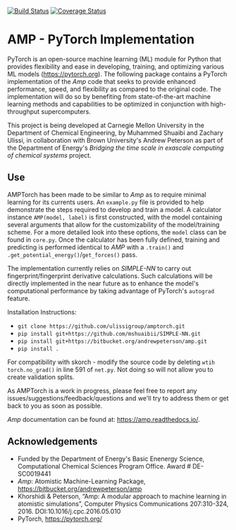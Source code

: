 [![Build Status](https://travis-ci.org/ulissigroup/amptorch.svg?branch=master)](https://travis-ci.org/ulissigroup/amptorch)
[![Coverage Status](https://coveralls.io/repos/github/ulissigroup/amptorch/badge.svg?branch=master&service=github)](https://coveralls.io/github/ulissigroup/amptorch?branch=master)
# AMP - PyTorch Implementation

PyTorch is an open-source machine learning (ML) module for Python that provides flexibility and ease in developing, training, and optimizing various ML models (https://pytorch.org). The following package contains a PyTorch implementation of the *Amp* code that seeks to provide enhanced performance, speed, and flexibility as compared to the original code. The implementation will do so by benefiting from state-of-the-art machine learning methods and capabilities to be optimized in conjunction with high-throughput supercomputers.

This project is being developed at Carnegie Mellon University in the Department of Chemical Engineering, by Muhammed Shuaibi and Zachary Ulissi, in collaboration with Brown University's Andrew Peterson as part of the Department of Energy's *Bridging the time scale in exascale computing of chemical systems* project. 

## Use

AMPTorch has been made to be similar to *Amp* as to require minimal learning for its currents users. An `example.py` file is provided to help demonstrate the steps required to develop and train a model. A calculator instance `AMP(model, label)` is first constructed, with the model containing several arguments that allow for the customizability of the model/training scheme. For a more detailed look into these options, the `model` class can be found in `core.py`. Once the calculator has been fully defined, training and predicting is performed identical to *AMP* with a `.train()` and `.get_potential_energy()`/`get_forces()` pass.

The implementation currently relies on *SIMPLE-NN* to carry out fingerprint/fingerprint derivative calculations. Such calculations will be directly implemented in the near future as to enhance the model's computational performance by taking advantage of PyTorch's ```autograd``` feature.

Installation Instructions:
- ```git clone https://github.com/ulissigroup/amptorch.git```
- ```pip install git+https://github.com/mshuaibii/SIMPLE-NN.git```
- ```pip install git+https://bitbucket.org/andrewpeterson/amp.git```
- ```pip install .``` 

For compatibility with skorch - modify the source code by deleting `wtih torch.no_grad()` in line 591 of `net.py`. Not doing so will not allow you to create validation splits.

As AMPTorch is a work in progress, please feel free to report any issues/suggestions/feedback/questions and we'll try to address them or get back to you as soon as possible.

*Amp* documentation can be found at: https://amp.readthedocs.io/.

## Acknowledgements 
- Funded by the Department of Energy's Basic Enenergy Science, Computational Chemical Sciences Program Office. Award # DE-SC0019441
- *Amp*: Atomistic Machine-Learning Package, https://bitbucket.org/andrewpeterson/amp
- Khorshidi & Peterson, “Amp: A modular approach to machine learning in atomistic simulations”, Computer Physics Communications 207:310-324, 2016. DOI:10.1016/j.cpc.2016.05.010
- PyTorch, https://pytorch.org/
